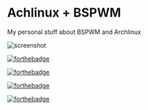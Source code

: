 # Achlinux + BSPWM
My personal stuff about BSPWM and Archlinux


![screenshot](https://user-images.githubusercontent.com/428704/211918279-b82ab0bc-836d-4285-976e-32e344ee8d83.png)


[![forthebadge](https://forthebadge.com/images/featured/featured-built-with-love.svg)](https://forthebadge.com)

[![forthebadge](https://forthebadge.com/images/featured/featured-contains-cat-gifs.svg)](https://forthebadge.com)

[![forthebadge](https://forthebadge.com/images/badges/contains-tasty-spaghetti-code.svg)](https://forthebadge.com)

[![forthebadge](https://forthebadge.com/images/badges/0-percent-optimized.svg)](https://forthebadge.com)
